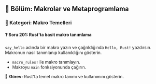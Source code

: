 ## 📘 Bölüm: Makrolar ve Metaprogramlama  
### 🔹 Kategori: Makro Temelleri  
#### ❓ Soru 201: Rust'ta basit makro tanımlama

`say_hello` adında bir makro yazın ve çağrıldığında `Hello, Rust!` yazdırsın. Makronun nasıl tanımlanıp kullanıldığını gösterin.

- `macro_rules!` ile makro tanımlayın.
- Makroyu `main` fonksiyonunda çağırın.

🔧 **Görev:** Rust'ta temel makro tanımı ve kullanımını gösterin.
